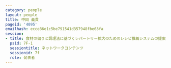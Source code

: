 ```yaml
---
category: people
layout: people
title: 中岡 義貴
pageid: '4095'
emailhash: ecce86e1c5be791541d357948fbe63fa
session:
- title: 食材の偏りと調理法に基づくレパートリー拡大のためのレシピ推薦システムの提案
  psid: 7F-1
  sessiontitle: ネットワークコンテンツ
  sessionid: 7f
  role: 発表者
---
```

